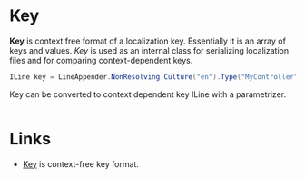 # Key
**Key** is context free format of a localization key. Essentially it is an array of keys and values. 
*Key* is used as an internal class for serializing localization files and for comparing context-dependent keys.

```csharp
ILine key = LineAppender.NonResolving.Culture("en").Type("MyController").Key("Success");
```

Key can be converted to context dependent key ILine with a parametrizer.

```csharp

```

# Links
 * [Key](https://github.com/tagcode/Lexical.Localization/blob/master/Lexical.Localization/Internal/Key.cs) is context-free key format.
